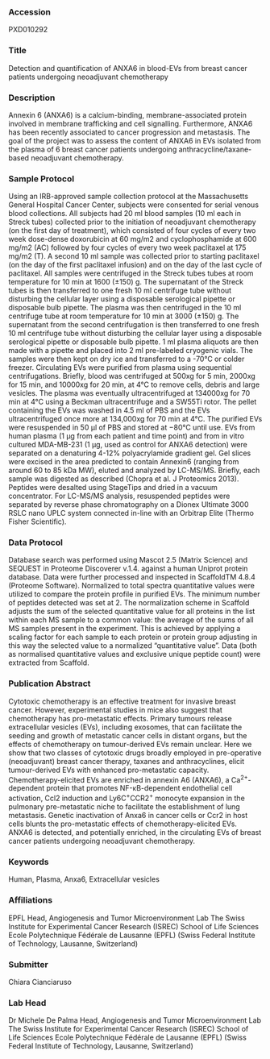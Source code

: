 ### Accession
PXD010292

### Title
Detection and quantification of ANXA6 in blood-EVs from breast cancer patients undergoing neoadjuvant chemotherapy

### Description
Annexin 6 (ANXA6) is a calcium-binding, membrane-associated protein involved in membrane trafficking and cell signalling. Furthermore, ANXA6 has been recently associated to cancer progression and metastasis. The goal of the project was to assess the content of ANXA6 in EVs isolated from the plasma of 6 breast cancer patients undergoing anthracycline/taxane-based neoadjuvant chemotherapy.

### Sample Protocol
Using an IRB-approved sample collection protocol at the Massachusetts General Hospital Cancer Center, subjects were consented for serial venous blood collections. All subjects had 20 ml blood samples (10 ml each in Streck tubes) collected prior to the initiation of neoadjuvant chemotherapy (on the first day of treatment), which consisted of four cycles of every two week dose-dense doxorubicin at 60 mg/m2 and cyclophosphamide at 600 mg/m2 (AC) followed by four cycles of every two week paclitaxel at 175 mg/m2 (T). A second 10 ml sample was collected prior to starting paclitaxel (on the day of the first paclitaxel infusion) and on the day of the last cycle of paclitaxel. All samples were centrifuged in the Streck tubes tubes at room temperature for 10 min at 1600 (±150) g. The supernatant of the Streck tubes is then transferred to one fresh 10 ml centrifuge tube without disturbing the cellular layer using a disposable serological pipette or disposable bulb pipette. The plasma was then centrifuged in the 10 ml centrifuge tube at room temperature for 10 min at 3000 (±150) g. The supernatant from the second centrifugation is then transferred to one fresh 10 ml centrifuge tube without disturbing the cellular layer using a disposable serological pipette or disposable bulb pipette. 1 ml plasma aliquots are then made with a pipette and placed into 2 ml pre-labeled cryogenic vials. The samples were then kept on dry ice and transferred to a -70°C or colder freezer. Circulating EVs were purified from plasma using sequential centrifugations. Briefly, blood was centrifuged at 500xg for 5 min, 2000xg for 15 min, and 10000xg for 20 min, at 4°C to remove cells, debris and large vesicles. The plasma was eventually ultracentrifuged at 134000xg for 70 min at 4°C using a Beckman ultracentrifuge and a SW55Ti rotor. The pellet containing the EVs was washed in 4.5 ml of PBS and the EVs ultracentrifuged once more at 134,000xg for 70 min at 4°C. The purified EVs were resuspended in 50 µl of PBS and stored at −80°C until use. EVs from human plasma (1 μg from each patient and time point) and from in vitro cultured MDA-MB-231 (1 μg, used as control for ANXA6 detection) were separated on a denaturing 4-12% polyacrylamide gradient gel. Gel slices were excised in the area predicted to contain Annexin6 (ranging from around 60 to 85 kDa MW), eluted and analyzed by LC-MS/MS. Briefly, each sample was digested as described (Chopra et al. J Proteomics 2013). Peptides were desalted using StageTips and dried in a vacuum concentrator. For LC-MS/MS analysis, resuspended peptides were separated by reverse phase chromatography on a Dionex Ultimate 3000 RSLC nano UPLC system connected in-line with an Orbitrap Elite (Thermo Fisher Scientific).

### Data Protocol
Database search was performed using Mascot 2.5 (Matrix Science) and SEQUEST in Proteome Discoverer v.1.4. against a human Uniprot protein database. Data were further processed and inspected in ScaffoldTM 4.8.4 (Proteome Software). Normalized to total spectra quantitative values were utilized to compare the protein profile in purified EVs. The minimum number of peptides detected was set at 2. The normalization scheme in Scaffold adjusts the sum of the selected quantitative value for all proteins in the list within each MS sample to a common value: the average of the sums of all MS samples present in the experiment. This is achieved by applying a scaling factor for each sample to each protein or protein group adjusting in this way the selected value to a normalized “quantitative value”. Data (both as normalised quantitative values and exclusive unique peptide count) were extracted from Scaffold.

### Publication Abstract
Cytotoxic chemotherapy is an effective treatment for invasive breast cancer. However, experimental studies in mice also suggest that chemotherapy has pro-metastatic effects. Primary tumours release extracellular vesicles (EVs), including exosomes, that can facilitate the seeding and growth of metastatic cancer cells in distant organs, but the effects of chemotherapy on tumour-derived EVs remain unclear. Here we show that two classes of cytotoxic drugs broadly employed in pre-operative (neoadjuvant) breast cancer therapy, taxanes and anthracyclines, elicit tumour-derived EVs with enhanced pro-metastatic capacity. Chemotherapy-elicited EVs are enriched in annexin A6 (ANXA6), a Ca<sup>2+</sup>-dependent protein that promotes NF-&#x3ba;B-dependent endothelial cell activation, Ccl2 induction and Ly6C<sup>+</sup>CCR2<sup>+</sup> monocyte expansion in the pulmonary pre-metastatic niche to facilitate the establishment of lung metastasis. Genetic inactivation of Anxa6 in cancer cells or Ccr2 in host cells blunts the pro-metastatic effects of chemotherapy-elicited EVs. ANXA6 is detected, and potentially enriched, in the circulating EVs of breast cancer patients undergoing neoadjuvant chemotherapy.

### Keywords
Human, Plasma, Anxa6, Extracellular vesicles

### Affiliations
EPFL
Head, Angiogenesis and Tumor Microenvironment Lab The Swiss Institute for Experimental Cancer Research (ISREC)  School of Life Sciences Ecole Polytechnique Fédérale de Lausanne (EPFL) (Swiss Federal Institute of Technology, Lausanne, Switzerland)

### Submitter
Chiara  Cianciaruso

### Lab Head
Dr Michele De Palma
Head, Angiogenesis and Tumor Microenvironment Lab The Swiss Institute for Experimental Cancer Research (ISREC)  School of Life Sciences Ecole Polytechnique Fédérale de Lausanne (EPFL) (Swiss Federal Institute of Technology, Lausanne, Switzerland)


